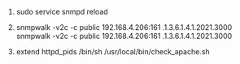 1. sudo service snmpd reload

<!-- directive community [source [OID]] -->
2. snmpwalk -v2c -c public 192.168.4.206:161 .1.3.6.1.4.1.2021.3000
   snmpwalk -v2c -c public 192.168.4.206:161 .1.3.6.1.4.1.2021.3000


<!-- extending -->
3. extend httpd_pids /bin/sh /usr/local/bin/check_apache.sh
